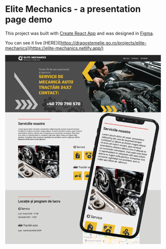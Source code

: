 # Elite Mechanics - a presentation page demo

This project was built with [Create React App](https://github.com/facebook/create-react-app) and was designed in [Figma](https://www.figma.com/).

You can see it live [HERE]([https://dragostemelie.go.ro/projects/elite-mechanics](https://elite-mechanics.netlify.app/)

![Figma screenshot](src/assets/figma-screenshot.jpg)
